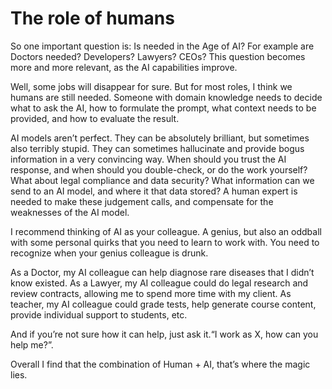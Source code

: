 # The role of humans

So one important question is:
Is <human role X> needed in the Age of AI? For example are Doctors needed? Developers? Lawyers? CEOs? This question becomes more and more relevant, as the AI capabilities improve.

Well, some jobs will disappear for sure. But for most roles, I think we humans are still needed. Someone with domain knowledge needs to decide what to ask the AI, how to formulate the prompt, what context needs to be provided, and how to evaluate the result.

AI models aren’t perfect. They can be absolutely brilliant, but sometimes also terribly stupid. They can sometimes hallucinate and provide bogus information in a very convincing way. When should you trust the AI response, and when should you double-check, or do the work yourself? What about legal compliance and data security? What information can we send to an AI model, and where it that data stored? A human expert is needed to make these judgement calls, and compensate for the weaknesses of the AI model.

I recommend thinking of AI as your colleague. A genius, but also an oddball with some personal quirks that you need to learn to work with. You need to recognize when your genius colleague is drunk.

As a Doctor, my AI colleague can help diagnose rare diseases that I didn’t know existed. As a Lawyer, my AI colleague could do legal research and review contracts, allowing me to spend more time with my client. As teacher, my AI colleague could grade tests, help generate course content, provide individual support to students, etc.

And if you’re not sure how it can help, just ask it.“I work as X, how can you help me?”.

Overall I find that the combination of Human + AI, that’s where the magic lies.
